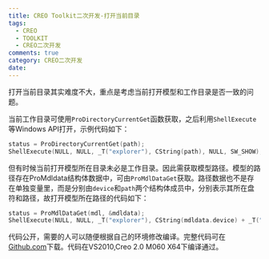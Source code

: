 ```yaml
---
title: CREO Toolkit二次开发-打开当前目录
tags:
  - CREO
  - TOOLKIT
  - CREO二次开发
comments: true
category: CREO二次开发
date:
---
```


打开当前目录其实难度不大，重点是考虑当前打开模型和工作目录是否一致的问题。

当前工作目录可使用`ProDirectoryCurrentGet`函数获取，之后利用`ShellExecute`等Windows API打开，示例代码如下：

```cpp
status = ProDirectoryCurrentGet(path);
ShellExecute(NULL, NULL, _T("explorer"), CString(path), NULL, SW_SHOW);
```

但有时候当前打开模型所在目录未必是工作目录。因此需获取模型路径。模型的路径存在ProMdldata结构体数据中，可由`ProMdlDataGet`获取。路径数据也不是存在单独变量里，而是分别由`device`和`path`两个结构体成员中，分别表示其所在盘符和路径，故打开模型所在路径的代码如下：

```cpp
status = ProMdlDataGet(mdl, &mdldata);
ShellExecute(NULL, NULL, _T("explorer"), CString(mdldata.device) + _T(":") + CString(mdldata.path), NULL, SW_SHOW);
```

代码公开，需要的人可以随便根据自己的环境修改编译。完整代码可在<a href="https://github.com/slacker-HD/creo_toolkit" target="_blank">Github.com</a>下载。代码在VS2010,Creo 2.0 M060 X64下编译通过。
